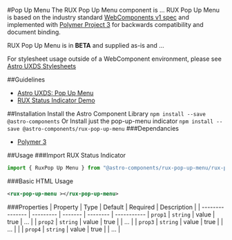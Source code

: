 #Pop Up Menu
The RUX Pop Up Menu component is … RUX Pop Up Menu is based on the industry standard [WebComponents v1 spec](https://html.spec.whatwg.org/multipage/custom-elements.html) and implemented with [Polymer Project 3](https://www.polymer-project.org) for backwards compatibility and document binding.

RUX Pop Up Menu is in **BETA** and supplied as-is and …

For stylesheet usage outside of a WebComponent environment, please see [Astro UXDS Stylesheets](https://bitbucket.org/rocketcom/astro-styles)

##Guidelines

* [Astro UXDS: Pop Up Menu](https://www.astrouxds.com/library/pop-up-menu)
* [RUX Status Indicator Demo](https://www.astrouxds.com/library/pop-up-menu)

##Installation
Install the Astro Component Library
`npm install --save @astro-components`
Or Install just the pop-up-menu indicator
`npm install --save @astro-components/rux-pop-up-menu`
###Dependancies

* [Polymer 3](https://www.polymer-project.com)

##Usage
###Import RUX Status Indicator

```javascript
import { RuxPop Up Menu } from "@astro-components/rux-pop-up-menu/rux-pop-up-menu.js";
```

###Basic HTML Usage

```xml
<rux-pop-up-menu ></rux-pop-up-menu>
```

###Properties
| Property | Type | Default | Required | Description |
| --------------- | --------- | ------- | -------- | -----------
| `prop1` | `string` | value | true | … |
| `prop2` | `string` | value | true | | … |
| `prop3` | `string` | value | true | | … | |
| `prop4` | `string` | value | true | | … |
